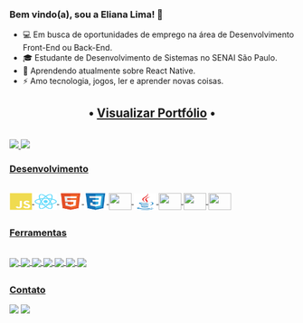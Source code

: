 ### Bem vindo(a), sou a Eliana Lima! 👋

- 💻 Em busca de oportunidades de emprego na área de Desenvolvimento Front-End ou Back-End.
- 🎓 Estudante de Desenvolvimento de Sistemas no SENAI São Paulo.
- 📖 Aprendendo atualmente sobre React Native.
- ⚡ Amo tecnologia, jogos, ler e aprender novas coisas.

<h2 align="center">• <a href="https://eliana-eml.github.io/portfolio">Visualizar Portfólio</a> •</h2>
<br>

<div>
  <a href="https://github.com/eliana-eml">
  <img height="180em" src="https://github-readme-stats.vercel.app/api?username=eliana-eml&show_icons=true&theme=tokyonight&include_all_commits=true&count_private=true" />
  <img height="180em" src="https://github-readme-stats.vercel.app/api/top-langs/?username=eliana-eml&layout=compact&langs_count=7&theme=tokyonight" />
</div>


### Desenvolvimento
<div style="display: inline_block"><br>
  <img align="center" height="30" width="40" src="https://raw.githubusercontent.com/devicons/devicon/master/icons/javascript/javascript-plain.svg">
  <img align="center"  height="30" width="40" src="https://raw.githubusercontent.com/devicons/devicon/master/icons/react/react-original.svg" />
  <img align="center"  height="30" width="40" src="https://raw.githubusercontent.com/devicons/devicon/master/icons/html5/html5-original.svg">
  <img align="center" height="30" width="40" src="https://raw.githubusercontent.com/devicons/devicon/master/icons/css3/css3-original.svg">
  <img align="center" height="30" width="40" src="https://cdn.jsdelivr.net/gh/devicons/devicon/icons/mysql/mysql-original.svg" />
  <img align="center" height="30" width="40" src="https://raw.githubusercontent.com/devicons/devicon/master/icons/java/java-original.svg" />
  <img align="center" height="30" width="40"  src="https://cdn.jsdelivr.net/gh/devicons/devicon/icons/spring/spring-original.svg" />
  <img align="center" height="30" width="40"  src="https://cdn.jsdelivr.net/gh/devicons/devicon/icons/bootstrap/bootstrap-plain-wordmark.svg" />
  <img align="center" height="30" width="40" src="https://cdn.jsdelivr.net/gh/devicons/devicon/icons/tomcat/tomcat-original.svg" />
</div>


##

### Ferramentas
<div style="display: inline_block"><br>
  <img align="center" src="https://img.shields.io/badge/Eclipse-191970.svg?style=for-the-badge&logo=Eclipse&logoColor=white" />
  <img align="center" src="https://img.shields.io/badge/Visual%20Studio%20Code-0078d7.svg?style=for-the-badge&logo=visual-studio-code&logoColor=white" />
  <img align="center" src="https://img.shields.io/badge/mysql-20B2AA.svg?style=for-the-badge&logo=mysql&logoColor=white" />
  <img align="center" src="https://img.shields.io/badge/git-%23F05033.svg?style=for-the-badge&logo=git&logoColor=white" />
  <img align="center" src="https://img.shields.io/badge/github-%23121011.svg?style=for-the-badge&logo=github&logoColor=white" />
  <img align="center" src="https://img.shields.io/badge/Linux-FCC624?style=for-the-badge&logo=linux&logoColor=black" />
  <img align="center" src="https://img.shields.io/badge/Windows-0078D6?style=for-the-badge&logo=windows&logoColor=white" />
</div>

##

### Contato
<div>
  <a href = "mailto:eliana57@hotmail.com"><img src="https://img.shields.io/badge/Microsoft_Outlook-0078D4?style=for-the-badge&logo=microsoft-outlook&logoColor=white" target="_blank"></a>
  <a href="https://www.linkedin.com/in/eliana-lima-122a8420a/" target="_blank"><img src="https://img.shields.io/badge/-LinkedIn-%230077B5?style=for-the-badge&logo=linkedin&logoColor=white" target="_blank"></a> 
</div>
